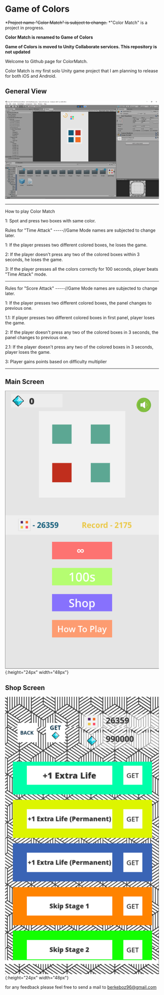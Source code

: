 ﻿# Game of Colors

*~~Project name "Color Match" is subject to change.~~ *"Color Match" is a project in progress.

**Color Match is renamed to Game of Colors**

**Game of Colors is moved to Unity Collaborate services. This repository is not updated**


Welcome to Github page for ColorMatch.

Color Match is my first solo Unity game project that I am planning to release for both iOS and Android.

## General View

![alt text](https://github.com/berkeliboz/ColorMatch/blob/master/img/GeneralView.PNG)

----------

How to play Color Match

1: Spot and press two boxes with same color.

Rules for "Time Attack" -----//Game Mode names are subjected to change later.

1: If the player presses two different colored boxes, he loses the game.

2: If the player doesn't press any two of the colored boxes within 3 seconds, he loses the game.

3: If the player presses all the colors correctly for 100 seconds, player beats "Time Attack" mode.

----------

Rules for "Score Attack" -----//Game Mode names are subjected to change later.

1: If the player presses two different colored boxes, the panel changes to previous one.

1.1: If player presses two different colored boxes in first panel, player loses the game.

2: If the player doesn't press any two of the colored boxes in 3 seconds, the panel changes to previous one.

2.1: If the player doesn't press any two of the colored boxes in 3 seconds, player loses the game.

3: Player gains points based on difficulty multiplier

----------
## Main Screen

![alt text](https://github.com/berkeliboz/ColorMatch/blob/master/img/main%20screen.PNG){:height="24px" width="48px"}

## Shop Screen

![alt text](https://github.com/berkeliboz/ColorMatch/blob/master/img/shop%20screen.PNG){:height="24px" width="48px"}

for any feedback please feel free to send a mail to  [berkeboz96@gmail.com](mailto:berkeboz96@gmail.com)
